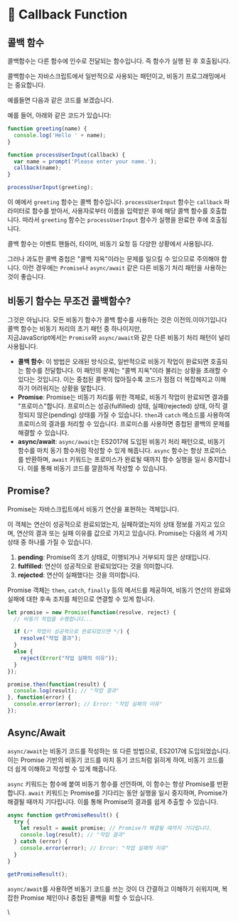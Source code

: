 # 🤙 Callback Function

## 콜백 함수

콜백함수는 다른 함수에 인수로 전달되는 함수입니다.  즉 함수가 실행 된 후 호출됩니다.

콜백함수는 자바스크립트에서 일반적으로 사용되는 패턴이고, 비동기 프로그래밍에서는 중요합니다.

예를들면 다음과 같은 코드를 보겠습니다.



예를 들어, 아래와 같은 코드가 있습니다:

```javascript
function greeting(name) {
  console.log('Hello ' + name);
}

function processUserInput(callback) {
  var name = prompt('Please enter your name.');
  callback(name);
}

processUserInput(greeting);
```

이 예에서 `greeting` 함수는 콜백 함수입니다. `processUserInput` 함수는 `callback` 파라미터로 함수를 받아서, 사용자로부터 이름을 입력받은 후에 해당 콜백 함수를 호출합니다. 따라서 `greeting` 함수는 `processUserInput` 함수가 실행을 완료한 후에 호출됩니다.

콜백 함수는 이벤트 핸들러, 타이머, 비동기 요청 등 다양한 상황에서 사용됩니다.&#x20;

그러나 과도한 콜백 중첩은 "콜백 지옥"이라는 문제를 일으킬 수 있으므로 주의해야 합니다. 이런 경우에는 `Promise`나 `async/await` 같은 다른 비동기 처리 패턴을 사용하는 것이 좋습니다.



## 비동기 함수는 무조건 콜백함수?

그것은 아닙니다. 모든 비동기 함수가 콜백 함수를 사용하는 것은 이전의.이야기입니다 콜백 함수는 비동기 처리의 초기 패턴 중 하나이지만, \
지금JavaScript에서는 `Promise`와 `async/await`와 같은 다른 비동기 처리 패턴이 널리 사용됩니다.

* **콜백 함수**: 이 방법은 오래된 방식으로, 일반적으로 비동기 작업이 완료되면 호출되는 함수를 전달합니다. 이 패턴의 문제는 "콜백 지옥"이라 불리는 상황을 초래할 수 있다는 것입니다. 이는 중첩된 콜백이 많아질수록 코드가 점점 더 복잡해지고 이해하기 어려워지는 상황을 말합니다.
* **Promise**: Promise는 비동기 처리를 위한 객체로, 비동기 작업이 완료되면 결과를 "프로미스"합니다. 프로미스는 성공(fulfilled) 상태, 실패(rejected) 상태, 아직 결정되지 않은(pending) 상태를 가질 수 있습니다. `then`과 `catch` 메소드를 사용하여 프로미스의 결과를 처리할 수 있습니다. 프로미스를 사용하면 중첩된 콜백의 문제를 해결할 수 있습니다.
* **async/await**: `async/await`는 ES2017에 도입된 비동기 처리 패턴으로, 비동기 함수를 마치 동기 함수처럼 작성할 수 있게 해줍니다. `async` 함수는 항상 프로미스를 반환하며, `await` 키워드는 프로미스가 완료될 때까지 함수 실행을 일시 중지합니다. 이를 통해 비동기 코드를 깔끔하게 작성할 수 있습니다.

## Promise?

Promise는 자바스크립트에서 비동기 연산을 표현하는 객체입니다.

이 객체는 연산이 성공적으로 완료되었는지, 실패하였는지의 상태 정보를 가지고 있으며, 연산의 결과 또는 실패 이유를 값으로 가지고 있습니다. Promise는 다음의 세 가지 상태 중 하나를 가질 수 있습니다.

1. **pending**: Promise의 초기 상태로, 이행되거나 거부되지 않은 상태입니다.
2. **fulfilled**: 연산이 성공적으로 완료되었다는 것을 의미합니다.
3. **rejected**: 연산이 실패했다는 것을 의미합니다.

Promise 객체는 `then`, `catch`, `finally` 등의 메서드를 제공하여, 비동기 연산의 완료와 실패에 대한 후속 조치를 체인으로 연결할 수 있게 합니다.

```javascript
let promise = new Promise(function(resolve, reject) {
  // 비동기 작업을 수행합니다...

  if (/* 작업이 성공적으로 완료되었으면 */) {
    resolve("작업 결과");
  }
  else {
    reject(Error("작업 실패의 이유"));
  }
});

promise.then(function(result) {
  console.log(result); // "작업 결과"
}, function(error) {
  console.error(error); // Error: "작업 실패의 이유"
});
```

## Async/Await

`async/await`는 비동기 코드를 작성하는 또 다른 방법으로, ES2017에 도입되었습니다. 이는 Promise 기반의 비동기 코드를 마치 동기 코드처럼 읽히게 하여, 비동기 코드를 더 쉽게 이해하고 작성할 수 있게 해줍니다.

`async` 키워드는 함수에 붙여 비동기 함수를 선언하며, 이 함수는 항상 Promise를 반환합니다. `await` 키워드는 Promise를 기다리는 동안 실행을 일시 중지하며, Promise가 해결될 때까지 기다립니다. 이를 통해 Promise의 결과를 쉽게 추출할 수 있습니다.

```javascript
async function getPromiseResult() {
  try {
    let result = await promise; // Promise가 해결될 때까지 기다립니다.
    console.log(result); // "작업 결과"
  } catch (error) {
    console.error(error); // Error: "작업 실패의 이유"
  }
}

getPromiseResult();
```

`async/await`를 사용하면 비동기 코드를 쓰는 것이 더 간결하고 이해하기 쉬워지며, 복잡한 Promise 체인이나 중첩된 콜백을 피할 수 있습니다.

\
